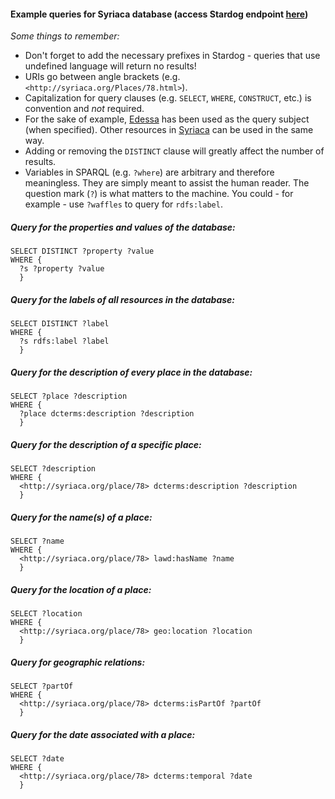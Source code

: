 #### Example queries for Syriaca database (access Stardog endpoint [here](http://dev-rdf.library.vanderbilt.edu/))

_Some things to remember:_
* Don't forget to add the necessary prefixes in Stardog - queries that use undefined language will return no results!
* URIs go between angle brackets (e.g. `<http://syriaca.org/Places/78.html>`).
* Capitalization for query clauses (e.g. `SELECT`, `WHERE`, `CONSTRUCT`, etc.) is convention and _not_ required.
* For the sake of example, [Edessa](http://syriaca.org/place/78/html) has been used as the query subject (when specified). Other resources in [Syriaca](syriaca.org) can be used in the same way.
* Adding or removing the `DISTINCT` clause will greatly affect the number of results.
* Variables in SPARQL (e.g. `?where`) are arbitrary and therefore meaningless. They are simply meant to assist the human reader. The question mark (`?`) is what matters to the machine. You could - for example - use `?waffles` to query for `rdfs:label`.

##### Query for the properties and values of the database:

```
SELECT DISTINCT ?property ?value
WHERE {
  ?s ?property ?value
  }
```


##### Query for the labels of all resources in the database:

```
SELECT DISTINCT ?label
WHERE {
  ?s rdfs:label ?label
  }
```


##### Query for the description of every place in the database:

```
SELECT ?place ?description
WHERE {
  ?place dcterms:description ?description
  }
```


##### Query for the description of a specific place:

```
SELECT ?description
WHERE {
  <http://syriaca.org/place/78> dcterms:description ?description
  }
```


##### Query for the name(s) of a place:

```
SELECT ?name
WHERE {
  <http://syriaca.org/place/78> lawd:hasName ?name
  }
```


##### Query for the location of a place:

```
SELECT ?location
WHERE {
  <http://syriaca.org/place/78> geo:location ?location
  }
```


##### Query for geographic relations:

```
SELECT ?partOf
WHERE {
  <http://syriaca.org/place/78> dcterms:isPartOf ?partOf
  }
```

##### Query for the date associated with a place:

```
SELECT ?date
WHERE {
  <http://syriaca.org/place/78> dcterms:temporal ?date
  }
```


